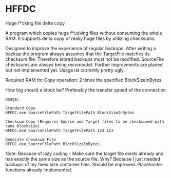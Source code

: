# HFFDC
Huge f\*cking file delta copy

A program which copies huge f\*ucking files without consuming the whole RAM. It supports delta copy of really huge files by utilizing checksums. 

Designed to improve the experience of regular backups. After writing a backup the program always assumes that the TargetFile matches its checksum file. Therefore stored backups must not be modified. SourceFile checksums are always being recomputet. Further improvments are planed but not implemented yet. Usage ist currently pretty ugly.

Required RAM for Copy operation: 2 times the specified BlockSizeInBytes

How big should a block be?
Preferably the transfer speed of the connection

```
Usage:

Standard Copy
HFFDC.exe SourceFilePath TargetFilePath BlockSizeInBytes

Checksum Copy (Requires Source and Target files to be checksumed with same blocksize)
HFFDC.exe SourceFilePath TargetFilePath 123 123

Generate Checksum File
HFFDC.exe SourceFilePath BlockSizeInBytes

```

Note:
Because of lazy coding - Make sure the target file exists already and has exactly the same size as the source file.
Why? Because I just needed backups of my fixed size container files. Should be improved. Placeholder functions already implemented.
